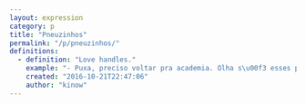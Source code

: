 ```yaml
---
layout: expression
category: p
title: "Pneuzinhos"
permalink: "/p/pneuzinhos/"
definitions:
  - definition: "Love handles."
    example: "- Puxa, preciso voltar pra academia. Olha s\u00f3 esses pneuzinhos.\r\n\r\n- P\u00e1ra de apertar meus pneus."
    created: "2016-10-21T22:47:06"
    author: "kinow"
---
```

